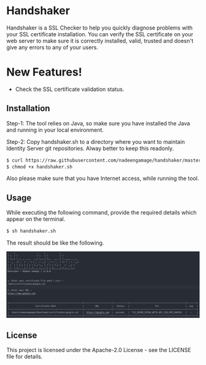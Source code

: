 # Handshaker

Handshaker is a SSL Checker to help you quickly diagnose problems with your SSL certificate installation. You can verify the SSL certificate on your web server to make sure it is correctly installed, valid, trusted and doesn't give any errors to any of your users.

# New Features!

  - Check the SSL certificate validation status.

## Installation

Step-1: The tool relies on Java, so make sure you have installed the Java and running in your local environment.

Step-2: Copy handshaker.sh to a directory where you want to maintain Identity Server git repositories. Alway better to keep this readonly.

```markdown
$ curl https://raw.githubusercontent.com/nadeengamage/handshaker/master/handshaker.sh -o handshaker.sh
$ chmod +x handshaker.sh
```

Also please make sure that you have Internet access, while running the tool.

## Usage 

While executing the following command, provide the required details which appear on the terminal. 

```markdown
$ sh handshaker.sh
```
The result should be like the following.

<img src="./image.png" width="640">

## License

This project is licensed under the Apache-2.0 License - see the LICENSE file for details.